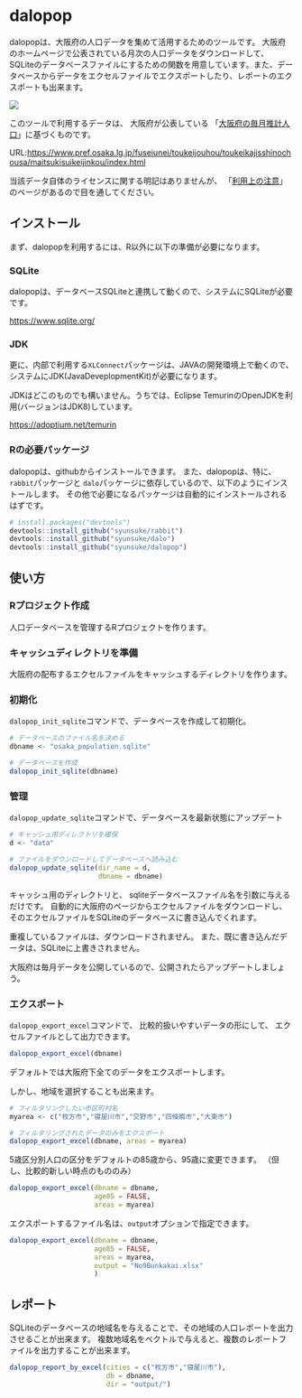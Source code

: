 
<!-- README.md is generated from README.Rmd. Please edit that file -->

# dalopop

<!-- badges: start -->

<!-- badges: end -->

dalopopは、大阪府の人口データを集めて活用するためのツールです。
大阪府のホームページで公表されている月次の人口データをダウンロードして、
SQLiteのデータベースファイルにするための関数を用意しています。また、データベースからデータをエクセルファイルでエクスポートしたり、レポートのエクスポートも出来ます。

![](https://github.com/user-attachments/assets/1c35d243-45d8-4d1d-a583-9466cc9b56c7)

このツールで利用するデータは、 大阪府が公表している
「[大阪府の毎月推計人口](https://www.pref.osaka.lg.jp/fuseiunei/toukeijouhou/toukeikajisshinochousa/maitsukisuikeijinkou/index.html)」に基づくものです。

URL:<https://www.pref.osaka.lg.jp/fuseiunei/toukeijouhou/toukeikajisshinochousa/maitsukisuikeijinkou/index.html>

当該データ自体のライセンスに関する明記はありませんが、
「[利用上の注意](https://www.pref.osaka.lg.jp/o040090/toukei/jinkou/jinkou-chuui.html)」のページがあるので目を通してください。

## インストール

まず、dalopopを利用するには、R以外に以下の準備が必要になります。

### SQLite

dalopopは、データベースSQLiteと連携して動くので、システムにSQLiteが必要です。

<https://www.sqlite.org/>

### JDK

更に、内部で利用する`XLConnect`パッケージは、JAVAの開発環境上で動くので、システムにJDK(JavaDeveplopmentKit)が必要になります。

JDKはどこのものでも構いません。うちでは、Eclipse
TemurinのOpenJDKを利用(バージョンはJDK8)しています。

<https://adoptium.net/temurin>

### Rの必要パッケージ

dalopopは、githubからインストールできます。
また、dalopopは、特に、`rabbit`パッケージと
`dalo`パッケージに依存しているので、以下のようにインストールします。
その他で必要になるパッケージは自動的にインストールされるはずです。

``` r
# install.packages("devtools")
devtools::install_github("syunsuke/rabbit")
devtools::install_github("syunsuke/dalo")
devtools::install_github("syunsuke/dalopop")
```

## 使い方

### Rプロジェクト作成

人口データベースを管理するRプロジェクトを作ります。

### キャッシュディレクトリを準備

大阪府の配布するエクセルファイルをキャッシュするディレクトリを作ります。

### 初期化

`dalopop_init_sqlite`コマンドで、データベースを作成して初期化。

``` r
# データベースのファイル名を決める
dbname <- "osaka_population.sqlite"

# データベースを作成
dalopop_init_sqlite(dbname)
```

### 管理

`dalopop_update_sqlite`コマンドで、データベースを最新状態にアップデート

``` r
# キャッシュ用ディレクトリを確保
d <- "data"

# ファイルをダウンロードしてデータベースへ読み込む
dalopop_update_sqlite(dir_name = d, 
                      dbname = dbname)
```

キャッシュ用のディレクトリと、
sqliteデータベースファイル名を引数に与えるだけです。
自動的に大阪府のページからエクセルファイルをダウンロードし、
そのエクセルファイルをSQLiteのデータベースに書き込んでくれます。

重複しているファイルは、ダウンロードされません。
また、既に書き込んだデータは、SQLiteに上書きされません。

大阪府は毎月データを公開しているので、公開されたらアップデートしましょう。

### エクスポート

`dalopop_export_excel`コマンドで、 比較的扱いやすいデータの形にして、
エクセルファイルとして出力できます。

``` r
dalopop_export_excel(dbname)
```

デフォルトでは大阪府下全てのデータをエクスポートします。

しかし、地域を選択することも出来ます。

``` r
# フィルタリングしたい市区町村名
myarea <- c("枚方市","寝屋川市","交野市","四條畷市","大東市")

# フィルタリングされたデータのみをエクスポート
dalopop_export_excel(dbname, areas = myarea)
```

5歳区分別人口の区分をデフォルトの85歳から、95歳に変更できます。
（但し、比較的新しい時点のもののみ）

``` r
dalopop_export_excel(dbname = dbname, 
                     age85 = FALSE, 
                     areas = myarea)
```

エクスポートするファイル名は、`output`オプションで指定できます。

``` r
dalopop_export_excel(dbname = dbname, 
                     age85 = FALSE, 
                     areas = myarea,
                     output = "No9Bunkakai.xlsx"
                     )
```

## レポート

SQLiteのデータベースの地域名を与えることで、その地域の人口レポートを出力させることが出来ます。
複数地域名をベクトルで与えると、複数のレポートファイルを出力することが出来ます。

``` r
dalopop_report_by_excel(cities = c("枚方市","寝屋川市"),
                        db = dbname,
                        dir = "output/")
```

